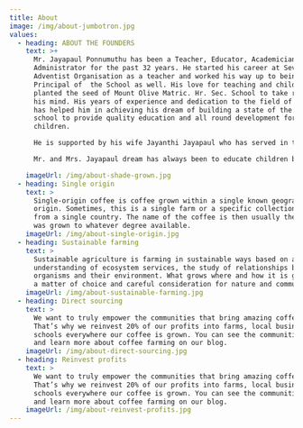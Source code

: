 ```yaml
---
title: About
image: /img/about-jumbotron.jpg
values:
  - heading: ABOUT THE FOUNDERS
    text: >+
      Mr. Jayapaul Ponnumuthu has been a Teacher, Educator, Academician and
      Administrator for the past 32 years. He started his career at Seventh Day
      Adventist Organisation as a teacher and worked his way up to being the
      Principal of  the School as well. His love for teaching and children has
      planted the seed of Mount Olive Matric. Hr. Sec. School to take root in
      his mind. His years of experience and dedication to the field of education
      has helped him in achieving his dream of building a state of the art
      school to provide quality education and all round development for
      children.

      He is supported by his wife Jayanthi Jayapaul who has served in the educational sector for 30 years. She is trained to be at teacher and started her career as a Nursery teacher. She always considers her students as her own children. She grew to be a high school teacher. Her extensive study and in-depth knowledge about children and their needs is an asset for Mount Olive Matric. Hr. Sec. School.

      Mr. and Mrs. Jayapaul dream has always been to educate children by teaching them life's values and providing quality education for mental, physical, moral and social development. They believe in the Biblical Principle. "Train up a child in the way he should go and when he is old, he will not depart from it. Proverbs 22:6

    imageUrl: /img/about-shade-grown.jpg
  - heading: Single origin
    text: >
      Single-origin coffee is coffee grown within a single known geographic
      origin. Sometimes, this is a single farm or a specific collection of beans
      from a single country. The name of the coffee is then usually the place it
      was grown to whatever degree available.
    imageUrl: /img/about-single-origin.jpg
  - heading: Sustainable farming
    text: >
      Sustainable agriculture is farming in sustainable ways based on an
      understanding of ecosystem services, the study of relationships between
      organisms and their environment. What grows where and how it is grown are
      a matter of choice and careful consideration for nature and communities.
    imageUrl: /img/about-sustainable-farming.jpg
  - heading: Direct sourcing
    text: >
      We want to truly empower the communities that bring amazing coffee to you.
      That’s why we reinvest 20% of our profits into farms, local businesses and
      schools everywhere our coffee is grown. You can see the communities grow
      and learn more about coffee farming on our blog.
    imageUrl: /img/about-direct-sourcing.jpg
  - heading: Reinvest profits
    text: >
      We want to truly empower the communities that bring amazing coffee to you.
      That’s why we reinvest 20% of our profits into farms, local businesses and
      schools everywhere our coffee is grown. You can see the communities grow
      and learn more about coffee farming on our blog.
    imageUrl: /img/about-reinvest-profits.jpg
---
```

